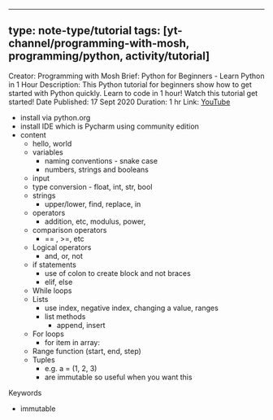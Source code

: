 
---
type: note-type/tutorial
tags: [yt-channel/programming-with-mosh, programming/python, activity/tutorial]
---

Creator:	Programming with Mosh
Brief:	Python for Beginners - Learn Python in 1 Hour
Description:	This Python tutorial for beginners show how to get started with Python quickly. Learn to code in 1 hour! Watch this tutorial get started!
Date Published:	17 Sept 2020
Duration:	1 hr
Link:	[YouTube](https://www.youtube.com/watch?v=kqtD5dpn9C8)


- install via python.org
- install IDE which is Pycharm using community edition
- content
	- hello, world
	- variables
		- naming conventions - snake case
		- numbers, strings and booleans
	- input
	- type conversion - float, int, str, bool
	- strings
		- upper/lower, find, replace, in
	- operators
		- addition, etc, modulus, power, 
	- comparison operators
		- == , >=, etc
	- Logical operators
		- and, or, not
	- if statements
		- use of colon to create block and not braces
		- elif, else
	- While loops
	- Lists
		- use index, negative index, changing a value, ranges
		- list methods
			- append, insert
	- For loops
		- for item in array:
	- Range function (start, end, step)
	- Tuples 
		- e.g. a = (1, 2, 3)
		- are immutable so useful when you want this

Keywords
- immutable
